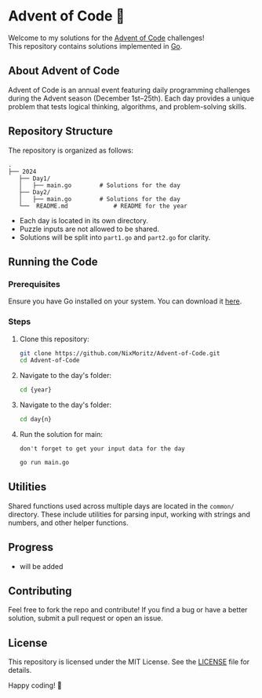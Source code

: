 # Advent of Code 🎄

Welcome to my solutions for the [Advent of Code](https://adventofcode.com/) challenges!  
This repository contains solutions implemented in [Go](https://golang.org/).

## About Advent of Code

Advent of Code is an annual event featuring daily programming challenges during the Advent season (December 1st–25th). Each day provides a unique problem that tests logical thinking, algorithms, and problem-solving skills.

## Repository Structure

The repository is organized as follows:

```text
.
├── 2024
   ├── Day1/
   │   ├── main.go        # Solutions for the day
   ├── Day2/
   │   ├── main.go        # Solutions for the day
   └──  README.md             # README for the year

```

- Each day is located in its own directory.
- Puzzle inputs are not allowed to be shared.
- Solutions will be split into `part1.go` and `part2.go` for clarity.

## Running the Code

### Prerequisites

Ensure you have Go installed on your system. You can download it [here](https://golang.org/dl/).

### Steps

1. Clone this repository:

   ```bash
   git clone https://github.com/NixMoritz/Advent-of-Code.git
   cd Advent-of-Code
   ```

2. Navigate to the day's folder:

   ```bash
   cd {year}
   ```

3. Navigate to the day's folder:

   ```bash
   cd day{n}
   ```

4. Run the solution for main:

   `don't forget to get your input data for the day`

   ```bash
   go run main.go
   ```

## Utilities

Shared functions used across multiple days are located in the `common/` directory. These include utilities for parsing input, working with strings and numbers, and other helper functions.

## Progress

- will be added

## Contributing

Feel free to fork the repo and contribute! If you find a bug or have a better solution, submit a pull request or open an issue.

## License

This repository is licensed under the MIT License. See the [LICENSE](LICENSE) file for details.

Happy coding! 🎅
